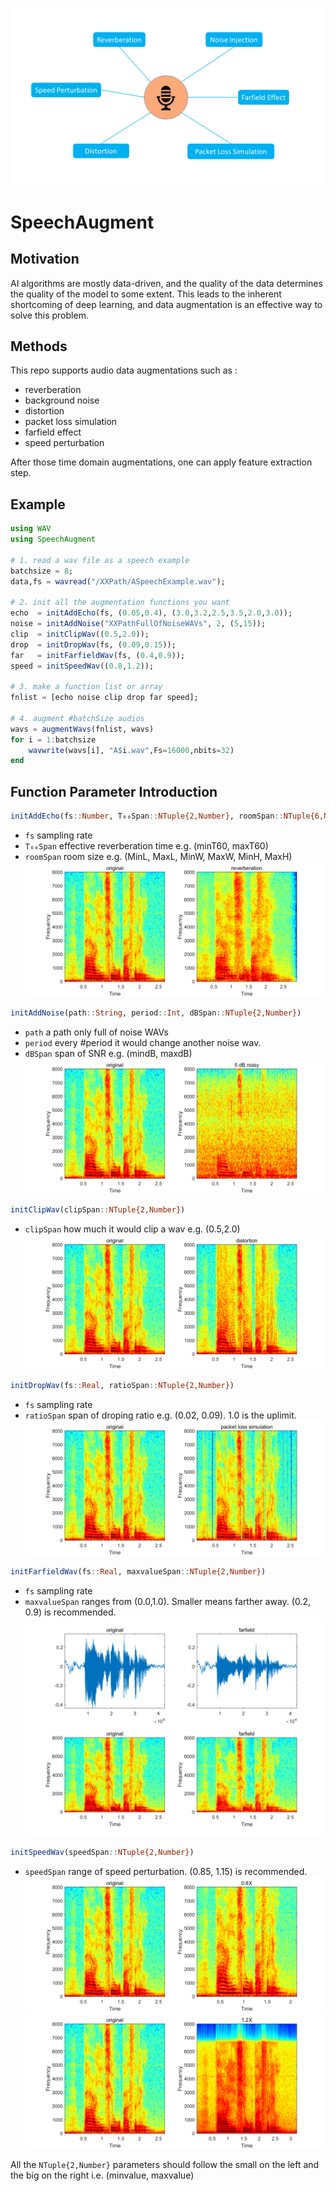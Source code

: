 ![SpeechAugment](./doc/SpeechAug.png)

# SpeechAugment

## Motivation
AI algorithms are mostly data-driven, and the quality of the data determines the quality of the model to some extent. This leads to the inherent shortcoming of deep learning, and data augmentation is an effective way to solve this problem.

## Methods
This repo supports audio data augmentations such as :
+ reverberation
+ background noise
+ distortion
+ packet loss simulation
+ farfield effect
+ speed perturbation

After those time domain augmentations, one can apply feature extraction step.

## Example

```julia
using WAV
using SpeechAugment

# 1. read a wav file as a speech example
batchsize = 8;
data,fs = wavread("/XXPath/ASpeechExample.wav");

# 2. init all the augmentation functions you want
echo  = initAddEcho(fs, (0.05,0.4), (3.0,3.2,2.5,3.5,2.0,3.0));
noise = initAddNoise("XXPathFullOfNoiseWAVs", 2, (5,15));
clip  = initClipWav((0.5,2.0));
drop  = initDropWav(fs, (0.09,0.15));
far   = initFarfieldWav(fs, (0.4,0.9));
speed = initSpeedWav((0.8,1.2));

# 3. make a function list or array
fnlist = [echo noise clip drop far speed];

# 4. augment #batchSize audios
wavs = augmentWavs(fnlist, wavs)
for i = 1:batchsize
    wavwrite(wavs[i], "A$i.wav",Fs=16000,nbits=32)
end
```

## Function Parameter Introduction
```julia
initAddEcho(fs::Number, T₆₀Span::NTuple{2,Number}, roomSpan::NTuple{6,Number})
```
+ `fs` sampling rate
+ `T₆₀Span` effective reverberation time e.g. (minT60, maxT60)
+ `roomSpan` room size e.g. (MinL, MaxL, MinW, MaxW, MinH, MaxH)
![addEcho](./doc/reverberate.png)

```julia
initAddNoise(path::String, period::Int, dBSpan::NTuple{2,Number})
```
+ `path` a path only full of noise WAVs
+ `period` every #period it would change another noise wav.
+ `dBSpan` span of SNR e.g. (mindB, maxdB)
![addNoise](./doc/noisy.png)

```julia
initClipWav(clipSpan::NTuple{2,Number})
```
+ `clipSpan` how much it would clip a wav e.g. (0.5,2.0)
![distortion](./doc/distortion.png)

```julia
initDropWav(fs::Real, ratioSpan::NTuple{2,Number})
```
+ `fs` sampling rate
+ `ratioSpan` span of droping ratio e.g. (0.02, 0.09). 1.0 is the uplimit.
![randomdrop](./doc/randomdrop.png)

```julia
initFarfieldWav(fs::Real, maxvalueSpan::NTuple{2,Number})
```
+ `fs` sampling rate
+ `maxvalueSpan` ranges from (0.0,1.0). Smaller means farther away. (0.2, 0.9) is recommended.
![farfield](./doc/farfield.png)

```julia
initSpeedWav(speedSpan::NTuple{2,Number})
```
+ `speedSpan` range of speed perturbation. (0.85, 1.15) is recommended.
![slow](./doc/slowx08.png)
![fast](./doc/fastx12.png)

All the `NTuple{2,Number}` parameters should follow the small on the left and the big on the right i.e. (minvalue, maxvalue)
